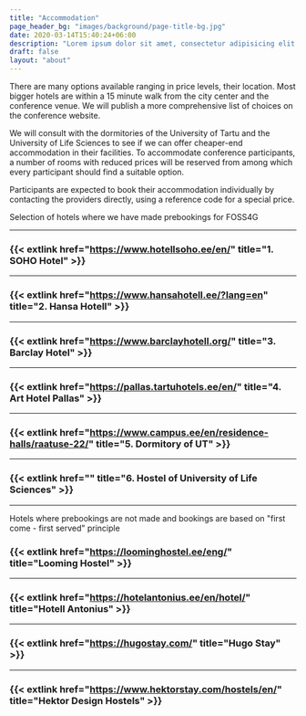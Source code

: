 ```yaml
---
title: "Accommodation"
page_header_bg: "images/background/page-title-bg.jpg"
date: 2020-03-14T15:40:24+06:00
description: "Lorem ipsum dolor sit amet, consectetur adipisicing elit. Maiores, velit."
draft: false
layout: "about"
---
```


There are many options available ranging in price levels, their location. Most bigger hotels are within a 15 minute walk from the city center and the conference venue. We will publish a more comprehensive list of choices on the conference website.

We will consult with the dormitories of the University of Tartu and the University of Life Sciences to see if we can offer cheaper-end accommodation in their facilities. To accommodate conference participants, a number of rooms with reduced prices will be reserved from among which every participant should find a suitable option. 

Participants are expected to book their accommodation individually by contacting the providers directly, using a reference code for a special price.

Selection of hotels where we have made prebookings for FOSS4G

---

### **{{< extlink href="https://www.hotellsoho.ee/en/" title="1. SOHO Hotel" >}}**  

---

### **{{< extlink href="https://www.hansahotell.ee/?lang=en" title="2. Hansa Hotell" >}}**  

---

### **{{< extlink href="https://www.barclayhotell.org/" title="3. Barclay Hotel" >}}**  

---

### **{{< extlink href="https://pallas.tartuhotels.ee/en/" title="4. Art Hotel Pallas" >}}**  

---

### **{{< extlink href="https://www.campus.ee/en/residence-halls/raatuse-22/" title="5. Dormitory of UT" >}}**  

---

### **{{< extlink href="" title="6. Hostel of University of Life Sciences" >}}**  

---

Hotels where prebookings are not made and bookings are based on "first come - first served" principle

### **{{< extlink href="https://loominghostel.ee/eng/" title="Looming Hostel" >}}**  

---

### **{{< extlink href="https://hotelantonius.ee/en/hotel/" title="Hotell Antonius" >}}**  

---

### **{{< extlink href="https://hugostay.com/" title="Hugo Stay" >}}**  

---

### **{{< extlink href="https://www.hektorstay.com/hostels/en/" title="Hektor Design Hostels" >}}**  